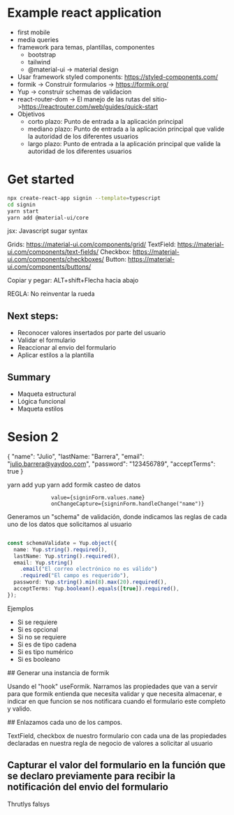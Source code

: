 # Example react application

- first mobile
- media queries
- framework para temas, plantillas, componentes
  - bootstrap
  - tailwind
  - @material-ui -> material design
- Usar framework styled components: https://styled-components.com/
- formik -> Construir formularios -> https://formik.org/
- Yup -> construir schemas de validacion
- react-router-dom -> El manejo de las rutas del sitio->https://reactrouter.com/web/guides/quick-start
- Objetivos
  - corto plazo: Punto de entrada a la aplicación principal
  - mediano plazo: Punto de entrada a la aplicación principal que valide la autoridad de los diferentes usuarios
  - largo plazo: Punto de entrada a la aplicación principal que valide la autoridad de los diferentes usuarios

# Get started

```bash
npx create-react-app signin --template=typescript
cd signin
yarn start
yarn add @material-ui/core
```
jsx: Javascript sugar syntax

Grids: https://material-ui.com/components/grid/
TextField: https://material-ui.com/components/text-fields/
Checkbox: https://material-ui.com/components/checkboxes/
Button: https://material-ui.com/components/buttons/

Copiar y pegar: ALT+shift+Flecha hacia abajo

REGLA: No reinventar la rueda


## Next steps:

- Reconocer valores insertados por parte del usuario
- Validar el formulario
- Reaccionar al envio del formulario
- Aplicar estilos a la plantilla


## Summary

- Maqueta estructural
- Lógica funcional
- Maqueta estilos

# Sesion 2

{
    "name": "Julio",
    "lastName: "Barrera",
    "email": "julio.barrera@yaydoo.com",
    "password": "123456789",
    "acceptTerms": true
}

yarn add yup
yarn add formik
casteo de datos


                  value={signinForm.values.name}
                  onChangeCapture={signinForm.handleChange("name")}

Generamos un "schema" de validación, donde indicamos las reglas de cada uno de los datos que solicitamos al usuario

```ts

const schemaValidate = Yup.object({
  name: Yup.string().required(),
  lastName: Yup.string().required(),
  email: Yup.string()
    .email("El correo electrónico no es válido")
    .required("El campo es requerido"),
  password: Yup.string().min(8).max(20).required(),
  acceptTerms: Yup.boolean().equals([true]).required(),
});
```

Ejemplos
- Si se requiere
- Si es opcional
- Si no se requiere
- Si es de tipo cadena
- Si es tipo numérico
- Si es booleano

## Generar una instancia de formik 

Usando el "hook" useFormik. Narramos las propiedades que van a servir para que formik entienda que necesita validar y que necesita almacenar, e indicar en que funcion se nos notificara cuando el formulario este completo y valido.

## Enlazamos cada uno de los campos.

TextField, checkbox de nuestro formulario con cada una de las propiedades declaradas en nuestra regla de negocio de valores a solicitar al usuario

## Capturar el valor del formulario en la función que se declaro previamente para recibir la notificación del envio del formulario


Thrutlys
falsys